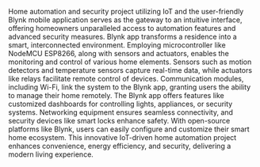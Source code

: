 Home automation and security project utilizing IoT and the user-friendly Blynk mobile application serves as the gateway to an intuitive interface, offering homeowners unparalleled access to automation features and advanced security measures. Blynk app transforms a residence into a smart, interconnected environment. Employing microcontroller like NodeMCU ESP8266, along with sensors and actuators, enables the monitoring and control of various home elements. Sensors such as motion detectors and temperature sensors capture real-time data, while actuators like relays facilitate remote control of devices. Communication modules, including Wi-Fi, link the system to the Blynk app, granting users the ability to manage their home remotely. The Blynk app offers features like customized dashboards for controlling lights, appliances, or security systems. Networking equipment ensures seamless connectivity, and security devices like smart locks enhance safety. With open-source platforms like Blynk, users can easily configure and customize their smart home ecosystem. This innovative IoT-driven home automation project enhances convenience, energy efficiency, and security, delivering a modern living experience.
